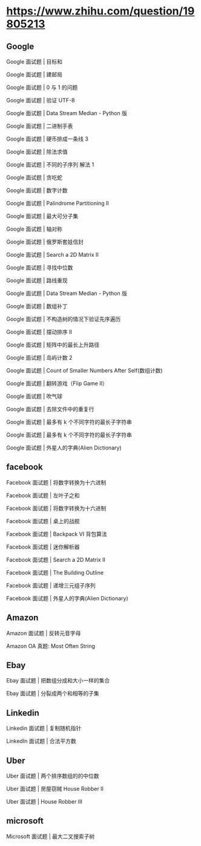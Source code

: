 # https://www.zhihu.com/question/19805213

## Google

Google 面试题 | 目标和

Google 面试题 | 建邮局

Google 面试题 | 0 与 1 的问题

Google 面试题 | 验证 UTF-8

Google 面试题 | Data Stream Median - Python 版

Google 面试题 | 二进制手表

Google 面试题 | 硬币排成一条线 3

Google 面试题 | 除法求值

Google 面试题 | 不同的子序列 解法 1

Google 面试题 | 贪吃蛇

Google 面试题 | 数字计数

Google 面试题 | Palindrome Partitioning II

Google 面试题 | 最大可分子集

Google 面试题 | 轴对称

Google 面试题 | 俄罗斯套娃信封

Google 面试题 | Search a 2D Matrix II

Google 面试题 | 寻找中位数

Google 面试题 | 路线重现

Google 面试题 | Data Stream Median - Python 版

Google 面试题 | 数组补丁

Google 面试题 | 不构造树的情况下验证先序遍历

Google 面试题 | 摆动排序 II

Google 面试题 | 矩阵中的最长上升路径

Google 面试题 | 岛屿计数 2

Google 面试题 | Count of Smaller Numbers After Self(数组计数)

Google 面试题 | 翻转游戏（Flip Game II）

Google 面试题 | 吹气球

Google 面试题 | 去除文件中的重复行

Google 面试题 | 最多有 k 个不同字符的最长子字符串

Google 面试题 | 最多有 k 个不同字符的最长子字符串

Google 面试题 | 外星人的字典(Alien Dictionary)

## facebook

Facebook 面试题 | 将数字转换为十六进制

Facebook 面试题 | 左叶子之和

Facebook 面试题 | 将数字转换为十六进制

Facebook 面试题 | 桌上的战舰

Facebook 面试题 | Backpack VI 背包算法

Facebook 面试题 | 迷你解析器

Facebook 面试题 | Search a 2D Matrix II

Facebook 面试题 | The Building Outline

Facebook 面试题 | 递增三元组子序列

Facebook 面试题 | 外星人的字典(Alien Dictionary)

## Amazon

Amazon 面试题 | 反转元音字母

Amazon OA 真题: Most Often String

## Ebay

Ebay 面试题 | 把数组分成和大小一样的集合

Ebay 面试题 | 分裂成两个和相等的子集

## Linkedin

Linkedin 面试题 | 复制随机指针

LinkedIn 面试题 | 合法平方数

## Uber

Uber 面试题 | 两个排序数组的的中位数

Uber 面试题 | 房屋窃贼 House Robber II

Uber 面试题 | House Robber III

## microsoft

Microsoft 面试题 | 最大二叉搜索子树
